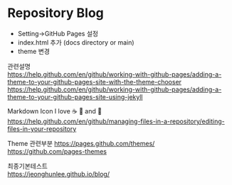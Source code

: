 # Repository Blog

* Setting->GitHub Pages 설정
* index.html 추가 (docs directory or main) 
* theme 변경 


관련설명    
   https://help.github.com/en/github/working-with-github-pages/adding-a-theme-to-your-github-pages-site-with-the-theme-chooser    https://help.github.com/en/github/working-with-github-pages/adding-a-theme-to-your-github-pages-site-using-jekyll    

Markdown Icon 
I love :coffee: :pizza: and :tea:     
   https://help.github.com/en/github/managing-files-in-a-repository/editing-files-in-your-repository   

Theme 관련부분
   https://pages.github.com/themes/   
   https://github.com/pages-themes   
   
최종기본테스트   
  https://jeonghunlee.github.io/blog/
